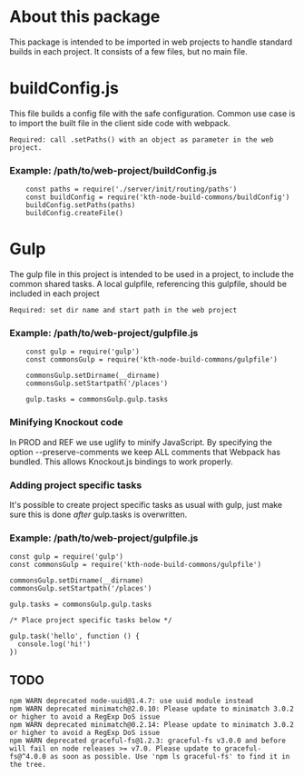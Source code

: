 # About this package
This package is intended to be imported in web projects to handle standard builds in each project. It consists of a few files, but no main file.

# buildConfig.js
This file builds a config file with the safe configuration.
Common use case is to import the built file in the client side code with webpack.

`Required: call .setPaths() with an object as parameter in the web project.`

### Example: /path/to/web-project/buildConfig.js
```
	const paths = require('./server/init/routing/paths')
	const buildConfig = require('kth-node-build-commons/buildConfig')
	buildConfig.setPaths(paths)
	buildConfig.createFile()
```


# Gulp
The gulp file in this project is intended to be used in a project, to include the common shared tasks. A local gulpfile, referencing this gulpfile, should be included in each project

`Required: set dir name and start path in the web project`

### Example: /path/to/web-project/gulpfile.js
```
	const gulp = require('gulp')
	const commonsGulp = require('kth-node-build-commons/gulpfile')

	commonsGulp.setDirname(__dirname)
	commonsGulp.setStartpath('/places')

	gulp.tasks = commonsGulp.gulp.tasks
```

### Minifying Knockout code
In PROD and REF we use uglify to minify JavaScript. By specifying the option --preserve-comments we keep ALL comments that
Webpack has bundled. This allows Knockout.js bindings to work properly.

### Adding project specific tasks

It's possible to create project specific tasks as usual with gulp, just make sure this is done _after_ gulp.tasks is overwritten.

### Example: /path/to/web-project/gulpfile.js

```
const gulp = require('gulp')
const commonsGulp = require('kth-node-build-commons/gulpfile')

commonsGulp.setDirname(__dirname)
commonsGulp.setStartpath('/places')

gulp.tasks = commonsGulp.gulp.tasks

/* Place project specific tasks below */

gulp.task('hello', function () {
  console.log('hi!')
})

```


## TODO
```
npm WARN deprecated node-uuid@1.4.7: use uuid module instead
npm WARN deprecated minimatch@2.0.10: Please update to minimatch 3.0.2 or higher to avoid a RegExp DoS issue
npm WARN deprecated minimatch@0.2.14: Please update to minimatch 3.0.2 or higher to avoid a RegExp DoS issue
npm WARN deprecated graceful-fs@1.2.3: graceful-fs v3.0.0 and before will fail on node releases >= v7.0. Please update to graceful-fs@^4.0.0 as soon as possible. Use 'npm ls graceful-fs' to find it in the tree.
```
